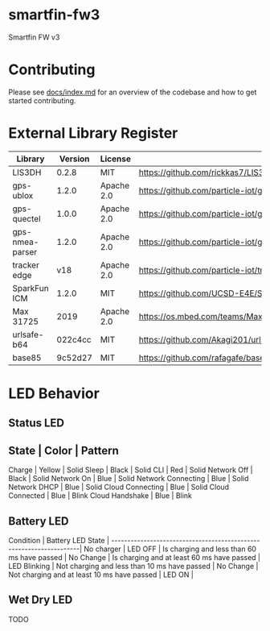 # smartfin-fw3
Smartfin FW v3


# Contributing

Please see [docs/index.md](docs/index.md) for an overview of the codebase and how to get started contributing.

# External Library Register
Library         | Version | License | Source                                           | Location
----------------|---------|---------|--------------------------------------------------|---------
LIS3DH          | 0.2.8   | MIT     | https://github.com/rickkas7/LIS3DH               | lib/LIS3DH
gps-ublox       | 1.2.0   | Apache 2.0 | https://github.com/particle-iot/gps-ublox/       | lib/gps-ublox
gps-quectel     | 1.0.0   | Apache 2.0 | https://github.com/particle-iot/gps-quectel      | lib/gps-quectel
gps-nmea-parser | 1.2.0   | Apache 2.0 | https://github.com/particle-iot/gps-nmea-parser/ | lib/gps-nmea-parser
tracker edge    | v18     | Apache 2.0 | https://github.com/particle-iot/tracker-edge     | lib/tracker-edge
SparkFun ICM    | 1.2.0   | MIT     | https://github.com/UCSD-E4E/SparkFun_ICM-20948_ParticleLibrary | lib/SparkFun_ICM-20948_ParticleLibrary
Max 31725       | 2019    | Apache 2.0 | https://os.mbed.com/teams/MaximIntegrated/code/MAX31725_Accurate_Temperature_Sensor//file/b4fdbbe79036/max31725.h/ | temperature/
urlsafe-b64     | 022c4cc | MIT     | https://github.com/Akagi201/urlsafe-b64 | src/cellular/encoding
base85          | 9c52d27 | MIT     | https://github.com/rafagafe/base85 | src/cellular/encoding



# LED Behavior

## Status LED
State              | Color    | Pattern
---------------------------------------
Charge             | Yellow   | Solid
Sleep              | Black    | Solid
CLI                | Red      | Solid
Network Off        | Black    | Solid
Network On         | Blue     | Solid
Network Connecting | Blue     | Solid
Network DHCP       | Blue     | Solid
Cloud Connecting   | Blue     | Solid
Cloud Connected    | Blue     | Blink
Cloud Handshake    | Blue     | Blink


## Battery LED
Condition                                    | Battery LED State   |
--------------------------------------------------------------------|
No charger                                    | LED OFF             |
Is charging and less than 60 ms have passed   | No Change           |
Is charging and at least 60 ms have passed    | LED Blinking        |
Not charging and less than 10 ms have passed  | No Change           |
Not charging and at least 10 ms have passed   | LED ON              |

## Wet Dry LED
TODO